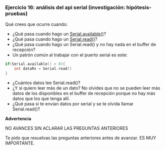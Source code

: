 ### **Ejercicio 16: análisis del api serial (investigación: hipótesis-pruebas)**

Qué crees que ocurre cuando:

- ¿Qué pasa cuando hago un [Serial.available()](https://www.arduino.cc/reference/en/language/functions/communication/serial/available/)?
- ¿Qué pasa cuando hago un [Serial.read()](https://www.arduino.cc/reference/en/language/functions/communication/serial/read/)?
- ¿Qué pasa cuando hago un Serial.read() y no hay nada en el buffer de recepción?
- Un patrón común al trabajar con el puerto serial es este:

```cpp
if(Serial.available() > 0){
    int dataRx = Serial.read()
}
```

- ¿Cuántos datos lee Serial.read()?
- ¿Y si quiero leer más de un dato? No olvides que no se pueden leer más datos de los disponibles en el buffer de recepción porque no hay más datos que los que tenga allí.
- ¿Qué pasa si te envían datos por serial y se te olvida llamar Serial.read()?

**Advertencia**

NO AVANCES SIN ACLARAR LAS PREGUNTAS ANTERIORES

Te pido que resuelvas las preguntas anteriores antes de avanzar. ES MUY IMPORTANTE.

